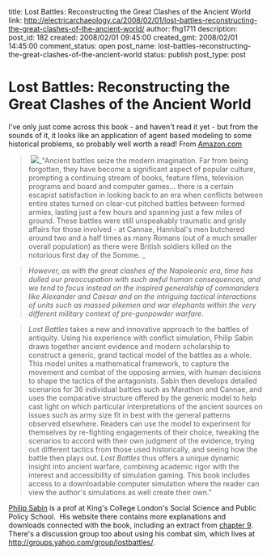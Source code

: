 title: Lost Battles: Reconstructing the Great Clashes of the Ancient World
link: http://electricarchaeology.ca/2008/02/01/lost-battles-reconstructing-the-great-clashes-of-the-ancient-world/
author: fhg1711
description: 
post_id: 182
created: 2008/02/01 09:45:00
created_gmt: 2008/02/01 14:45:00
comment_status: open
post_name: lost-battles-reconstructing-the-great-clashes-of-the-ancient-world
status: publish
post_type: post

# Lost Battles: Reconstructing the Great Clashes of the Ancient World

I've only just come across this book - and haven't read it yet - but from the sounds of it, it looks like an application of agent based modeling to some historical problems, so probably well worth a read! From [Amazon.com](http://www.amazon.com/Lost-Battles-Reconstructing-Hambledon-Continuum/dp/1847251870)

>  ![](http://ecx.images-amazon.com/images/I/51IN45XZj2L._AA240_.jpg)_"Ancient battles seize the modern imagination. Far from being forgotten, they have become a significant aspect of popular culture, prompting a continuing stream of books, feature films, television programs and board and computer games... there is a certain escapist satisfaction in looking back to an era when conflicts between entire states turned on clear-cut pitched battles between formed armies, lasting just a few hours and spanning just a few miles of ground. These battles were still unspeakably traumatic and grisly affairs for those involved - at Cannae, Hannibal's men butchered around two and a half times as many Romans (out of a much smaller overall population) as there were British soldiers killed on the notorious first day of the Somme. _

> _However, as with the great clashes of the Napoleonic era, time has dulled our preoccupation with such awful human consequences, and we tend to focus instead on the inspired generalship of commanders like Alexander and Caesar and on the intriguing tactical interactions of units such as massed pikemen and war elephants within the very different military context of pre-gunpowder warfare_.

> _Lost Battles_ takes a new and innovative approach to the battles of antiquity. Using his experience with conflict simulation, Philip Sabin draws together ancient evidence and modern scholarship to construct a generic, grand tactical model of the battles as a whole. This model unites a mathematical framework, to capture the movement and combat of the opposing armies, with human decisions to shape the tactics of the antagonists. Sabin then develops detailed scenarios for 36 individual battles such as Marathon and Cannae, and uses the comparative structure offered by the generic model to help cast light on which particular interpretations of the ancient sources on issues such as army size fit in best with the general patterns observed elsewhere. Readers can use the model to experiment for themselves by re-fighting engagements of their choice, tweaking the scenarios to accord with their own judgment of the evidence, trying out different tactics from those used historically, and seeing how the battle then plays out. _Lost Battles_ thus offers a unique dynamic insight into ancient warfare, combining academic rigor with the interest and accessibility of simulation gaming. This book includes access to a downloadable computer simulation where the reader can view the author's simulations as well create their own."

[Philip Sabin](http://www.kcl.ac.uk/schools/sspp/ws/staff/ps-lostbattles.html) is a prof at King's College London's Social Science and Public Policy School.  His website there contains more explanations and downloads connected with the book, including an extract from [chapter 9](http://www.kcl.ac.uk/content/1/c6/03/09/46/PhilipSabin-Hydaspessub-chapter.doc). There's a discussion group too about using his combat sim, which lives at <http://groups.yahoo.com/group/lostbattles/>.